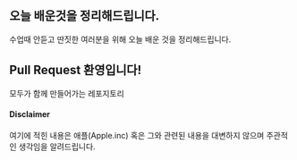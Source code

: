 ## 오늘 배운것을 정리해드립니다.

수업때 안듣고 딴짓한 여러분을 위해 오늘 배운 것을 정리해드립니다.

 



## Pull Request 환영입니다!

모두가 함께 만들어가는 레포지토리 









#### Disclaimer

여기에 적힌 내용은 애플(Apple.inc) 혹은 그와 관련된 내용을 대변하지 않으며 주관적인 생각임을 알려드립니다.